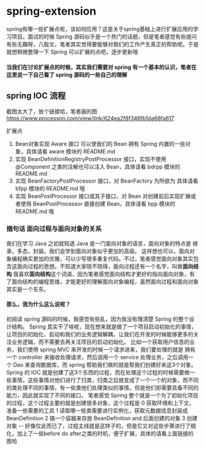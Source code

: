 # spring-extension
spring有哪一些扩展点呢，该如何应用？这是关于spring基础上进行扩展应用的学习项目。面试的时候 Spring 源码似乎是一个热门的话题，但是笔者感觉有些提问有些无趣呀，八股文，笔者其实觉得要能够对我们的工作产生真正的帮助呢。于是就想稍微整理一下 Spring 可以扩展的点吧，逐步更新哦

#### 当我们在讨论扩展点的时候，其实我们需要对 spring 有一个基本的认识，笔者在这里说一下自己看了 spring 源码的一些自己的理解

## spring IOC 流程
截图太大了，放个链接哈，笔者画的图 https://www.processon.com/view/link/624ea2f8f346fb1da66fa617


扩展点
1. Bean对象实现 Aware 接口 可以使我们的 Bean 拥有 Spring 内置的一些对象，具体请看 aware 模块的 README.md
2. 实现 BeanDefinitionRegistryPostProcessor 接口，实现不使用 @Component 之类的注解也可以注入 Bean，具体请看 bdrpp 模块的README.md
3. 实现 BeanFactoryPostProcessor 接口，对 BeanFactory 为所欲为 具体请看 bfpp 模块的 README.md 哦
4. 实现 BeanPostProcessor 接口或其子接口，对 Bean 对创建前后实现扩展或者使用 BeanPostProcessor 直接创建 Bean，具体请看 bpp 模块的 README.md 哦


### 插句话 面向过程与面向对象的关系
我们在学习 Java 之初就知道 Java 是一门面向对象的语言，面向对象的特点是 继承，多态，封装。我们会学到面向对象似乎更加的高级。
这样想也可以，面向对象编程确实更加的优雅，可以少写很多重复代码。不过，笔者感觉面向对象其实包含这面向过程的思想。不知道大家晓不晓得，面向过程还有一个名字，叫做**面向结构**
我喜欢**面向结构**这个词语，因为笔者感觉面向结构才更好的指向面向对象，有了面向结构的编程思维，才能更好的理解面向对象编程，虽然面向过程和面向对象其实是一个东东。
#### 那么，我为什么这么说呢？
初阅读 spring 源码的时候，我感觉有些乱，因为我没有理清楚 Spring 的整个设计结构。 Spring 其实干了啥呢，现在想来就是做了一个项目启动初始化的事情，让项目的初始化、启动和我们的业务逻辑解耦，让我们在开发的时候能够更多的关注业务逻辑，而不需要去再关注项目的启动初始化。
比如一个获取用户信息的业务，我们使用 spring MVC 来开发的时候一个请求进来，我们要处理的就是 拥有一个 controller 来接收处理请求，然后调用一个 service 处理业务，之后调用一个 Dao 来查询数据库，而 spring 帮助我们做的就是帮我们创建好来这3个对象。
Spring 的 IOC 就是创建了这3个东西的过程，而在处理这个过程的时候需要做一些事情，这些事情对他们进行了归类，归类之后就变成了一个一个的对象，而不同的类处理不同的事情，有一些类他们处理类似的事情，但是他们却需要具备不同的能力，因此就实现了不同的接口。
笔者感觉 Spring 整个就是一个为了初始化项目的过程，这个过程主要的就是创建很多对象，这个过程是
0 获取环境和上下文，准备一些需要的工具
1 读取哪一些类需要进行实例化，获取元数据信息封装成 BeanDefinition
2 搞一个容器来存放 BeanDefinition and 后面创建的对象
3 创建对象
-- 好像仅此而已了，过程主线就是这样子的，但是它又对这些步骤进行了细化，加上了一些before do after之类的时机，便于扩展，具体的请看上面链接的图哈



